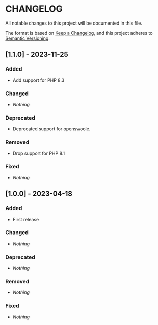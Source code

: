 # CHANGELOG

All notable changes to this project will be documented in this file.

The format is based on [Keep a Changelog](https://keepachangelog.com), and this project adheres to [Semantic Versioning](https://semver.org).

## [1.1.0] - 2023-11-25
### Added
* Add support for PHP 8.3

### Changed
* *Nothing*

### Deprecated
* Deprecated support for openswoole.

### Removed
* Drop support for PHP 8.1

### Fixed
* *Nothing*


## [1.0.0] - 2023-04-18
### Added
* First release

### Changed
* *Nothing*

### Deprecated
* *Nothing*

### Removed
* *Nothing*

### Fixed
* *Nothing*
